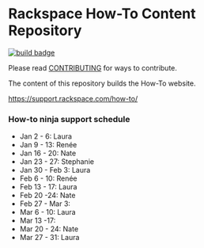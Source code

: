 # Rackspace How-To Content Repository

[![build badge](https://build.developer.rackspace.com/rackerlabs/rackspace-how-to/badge?branch=master)](https://build.developer.rackspace.com/rackerlabs/rackspace-how-to)

Please read [CONTRIBUTING](CONTRIBUTING.md) for ways to contribute.

The content of this repository builds the How-To website.

https://support.rackspace.com/how-to/

### How-to ninja support schedule


- Jan 2 - 6: Laura
- Jan 9 - 13: Renée
- Jan 16 - 20: Nate
- Jan 23 - 27: Stephanie
- Jan 30 - Feb 3: Laura
- Feb 6 - 10: Renée
- Feb 13 - 17: Laura
- Feb 20 -24: Nate
- Feb 27 - Mar 3:
- Mar 6 - 10: Laura
- Mar 13 -17:
- Mar 20 - 24: Nate
- Mar 27 - 31: Laura
